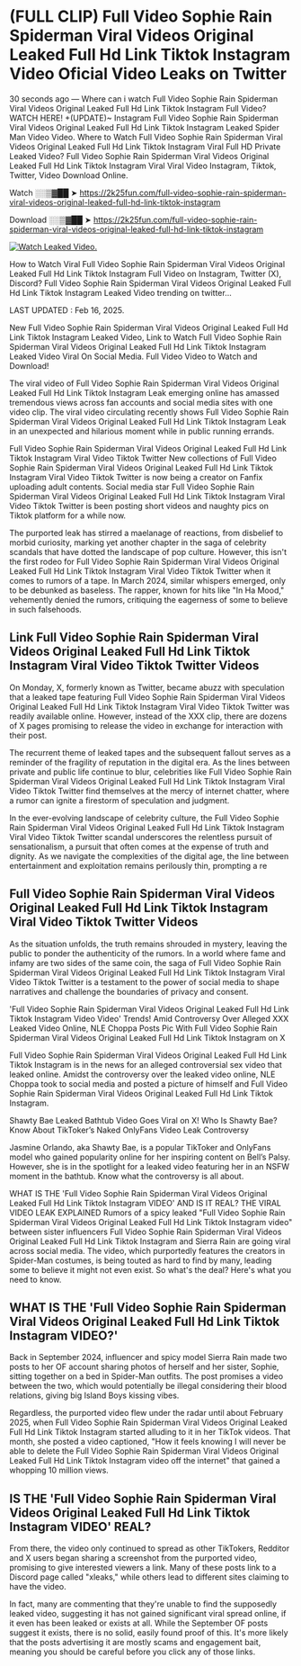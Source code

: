 # (FULL CLIP) Full Video Sophie Rain Spiderman Viral Videos Original Leaked Full Hd Link Tiktok Instagram Video Oficial Video Leaks on Twitter

30 seconds ago — Where can i watch Full Video Sophie Rain Spiderman Viral Videos Original Leaked Full Hd Link Tiktok Instagram Full Video? WATCH HERE! +(UPDATE)~ Instagram Full Video Sophie Rain Spiderman Viral Videos Original Leaked Full Hd Link Tiktok Instagram Leaked Spider Man Video Video. Where to Watch Full Video Sophie Rain Spiderman Viral Videos Original Leaked Full Hd Link Tiktok Instagram Viral Full HD Private Leaked Video? Full Video Sophie Rain Spiderman Viral Videos Original Leaked Full Hd Link Tiktok Instagram Viral Viral Video Instagram, Tiktok, Twitter, Video Download Online.

Watch ░░▒▓██ ➤ https://2k25fun.com/full-video-sophie-rain-spiderman-viral-videos-original-leaked-full-hd-link-tiktok-instagram

Download ░░▒▓██ ➤ https://2k25fun.com/full-video-sophie-rain-spiderman-viral-videos-original-leaked-full-hd-link-tiktok-instagram

[![Watch Leaked Video.](https://miro.medium.com/v2/resize:fit:828/format:webp/1*cilzJN44JGOrTw9NJCrNHA.gif "Watch Leaked Video")](https://2k25fun.com/full-video-sophie-rain-spiderman-viral-videos-original-leaked-full-hd-link-tiktok-instagram)

How to Watch Viral Full Video Sophie Rain Spiderman Viral Videos Original Leaked Full Hd Link Tiktok Instagram Full Video on Instagram, Twitter (X), Discord? Full Video Sophie Rain Spiderman Viral Videos Original Leaked Full Hd Link Tiktok Instagram Leaked Video trending on twitter...

LAST UPDATED : Feb 16, 2025.

New Full Video Sophie Rain Spiderman Viral Videos Original Leaked Full Hd Link Tiktok Instagram Leaked Video, Link to Watch Full Video Sophie Rain Spiderman Viral Videos Original Leaked Full Hd Link Tiktok Instagram Leaked Video Viral On Social Media. Full Video Video to Watch and Download!

The viral video of Full Video Sophie Rain Spiderman Viral Videos Original Leaked Full Hd Link Tiktok Instagram Leak emerging online has amassed tremendous views across fan accounts and social media sites with one video clip. The viral video circulating recently shows Full Video Sophie Rain Spiderman Viral Videos Original Leaked Full Hd Link Tiktok Instagram Leak in an unexpected and hilarious moment while in public running errands.

Full Video Sophie Rain Spiderman Viral Videos Original Leaked Full Hd Link Tiktok Instagram Viral Video Tiktok Twitter New collections of Full Video Sophie Rain Spiderman Viral Videos Original Leaked Full Hd Link Tiktok Instagram Viral Video Tiktok Twitter is now being a creator on Fanfix uploading adult contents. Social media star Full Video Sophie Rain Spiderman Viral Videos Original Leaked Full Hd Link Tiktok Instagram Viral Video Tiktok Twitter is been posting short videos and naughty pics on Tiktok platform for a while now.

The purported leak has stirred a maelanage of reactions, from disbelief to morbid curiosity, marking yet another chapter in the saga of celebrity scandals that have dotted the landscape of pop culture. However, this isn't the first rodeo for Full Video Sophie Rain Spiderman Viral Videos Original Leaked Full Hd Link Tiktok Instagram Viral Video Tiktok Twitter when it comes to rumors of a tape. In March 2024, similar whispers emerged, only to be debunked as baseless. The rapper, known for hits like "In Ha Mood," vehemently denied the rumors, critiquing the eagerness of some to believe in such falsehoods.

## Link Full Video Sophie Rain Spiderman Viral Videos Original Leaked Full Hd Link Tiktok Instagram Viral Video Tiktok Twitter Videos

On Monday, X, formerly known as Twitter, became abuzz with speculation that a leaked tape featuring Full Video Sophie Rain Spiderman Viral Videos Original Leaked Full Hd Link Tiktok Instagram Viral Video Tiktok Twitter was readily available online. However, instead of the XXX clip, there are dozens of X pages promising to release the video in exchange for interaction with their post.

The recurrent theme of leaked tapes and the subsequent fallout serves as a reminder of the fragility of reputation in the digital era. As the lines between private and public life continue to blur, celebrities like Full Video Sophie Rain Spiderman Viral Videos Original Leaked Full Hd Link Tiktok Instagram Viral Video Tiktok Twitter find themselves at the mercy of internet chatter, where a rumor can ignite a firestorm of speculation and judgment.

In the ever-evolving landscape of celebrity culture, the Full Video Sophie Rain Spiderman Viral Videos Original Leaked Full Hd Link Tiktok Instagram Viral Video Tiktok Twitter scandal underscores the relentless pursuit of sensationalism, a pursuit that often comes at the expense of truth and dignity. As we navigate the complexities of the digital age, the line between entertainment and exploitation remains perilously thin, prompting a re

##  Full Video Sophie Rain Spiderman Viral Videos Original Leaked Full Hd Link Tiktok Instagram Viral Video Tiktok Twitter Videos

As the situation unfolds, the truth remains shrouded in mystery, leaving the public to ponder the authenticity of the rumors. In a world where fame and infamy are two sides of the same coin, the saga of Full Video Sophie Rain Spiderman Viral Videos Original Leaked Full Hd Link Tiktok Instagram Viral Video Tiktok Twitter is a testament to the power of social media to shape narratives and challenge the boundaries of privacy and consent.

'Full Video Sophie Rain Spiderman Viral Videos Original Leaked Full Hd Link Tiktok Instagram Video Video' Trends! Amid Controversy Over Alleged XXX Leaked Video Online, NLE Choppa Posts Pic With Full Video Sophie Rain Spiderman Viral Videos Original Leaked Full Hd Link Tiktok Instagram on X

Full Video Sophie Rain Spiderman Viral Videos Original Leaked Full Hd Link Tiktok Instagram is in the news for an alleged controversial sex video that leaked online. Amidst the controversy over the leaked video online, NLE Choppa took to social media and posted a picture of himself and Full Video Sophie Rain Spiderman Viral Videos Original Leaked Full Hd Link Tiktok Instagram.

Shawty Bae Leaked Bathtub Video Goes Viral on X! Who Is Shawty Bae? Know About TikToker’s Naked OnlyFans Video Leak Controversy

Jasmine Orlando, aka Shawty Bae, is a popular TikToker and OnlyFans model who gained popularity online for her inspiring content on Bell’s Palsy. However, she is in the spotlight for a leaked video featuring her in an NSFW moment in the bathtub. Know what the controversy is all about.

WHAT IS THE 'Full Video Sophie Rain Spiderman Viral Videos Original Leaked Full Hd Link Tiktok Instagram VIDEO' AND IS IT REAL? THE VIRAL VIDEO LEAK EXPLAINED Rumors of a spicy leaked "Full Video Sophie Rain Spiderman Viral Videos Original Leaked Full Hd Link Tiktok Instagram video" between sister influencers Full Video Sophie Rain Spiderman Viral Videos Original Leaked Full Hd Link Tiktok Instagram and Sierra Rain are going viral across social media. The video, which purportedly features the creators in Spider-Man costumes, is being touted as hard to find by many, leading some to believe it might not even exist. So what's the deal? Here's what you need to know.

## WHAT IS THE 'Full Video Sophie Rain Spiderman Viral Videos Original Leaked Full Hd Link Tiktok Instagram VIDEO?'

Back in September 2024, influencer and spicy model Sierra Rain made two posts to her OF account sharing photos of herself and her sister, Sophie, sitting together on a bed in Spider-Man outfits. The post promises a video between the two, which would potentially be illegal considering their blood relations, giving big Island Boys kissing vibes.

Regardless, the purported video flew under the radar until about February 2025, when Full Video Sophie Rain Spiderman Viral Videos Original Leaked Full Hd Link Tiktok Instagram started alluding to it in her TikTok videos. That month, she posted a video captioned, "How it feels knowing I will never be able to delete the Full Video Sophie Rain Spiderman Viral Videos Original Leaked Full Hd Link Tiktok Instagram video off the internet" that gained a whopping 10 million views.

## IS THE 'Full Video Sophie Rain Spiderman Viral Videos Original Leaked Full Hd Link Tiktok Instagram VIDEO' REAL?

From there, the video only continued to spread as other TikTokers, Redditor and X users began sharing a screenshot from the purported video, promising to give interested viewers a link. Many of these posts link to a Discord page called "xleaks," while others lead to different sites claiming to have the video.

In fact, many are commenting that they're unable to find the supposedly leaked video, suggesting it has not gained significant viral spread online, if it even has been leaked or exists at all. While the September OF posts suggest it exists, there is no solid, easily found proof of this. It's more likely that the posts advertising it are mostly scams and engagement bait, meaning you should be careful before you click any of those links.